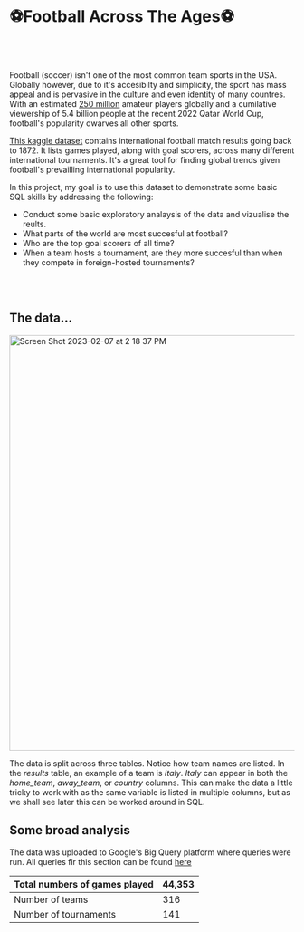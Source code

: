 # :soccer:Football Across The Ages:soccer:
<br/><br/>

Football (soccer) isn't one of the most common team sports in the USA. Globally however, due to it's accesibilty and simplicity, the sport has mass appeal and is pervasive in the culture and even identity of many countres. With an estimated [250 million](https://en.wikipedia.org/wiki/Association_football) amateur players globally and a cumilative viewership of 5.4 billion people at the recent 2022 Qatar World Cup, football's popularity dwarves all other sports.

[This kaggle dataset](https://www.kaggle.com/datasets/martj42/international-football-results-from-1872-to-2017?select=goalscorers.csv) contains international football match results going back to 1872. It lists games played, along with goal scorers, across many different international tournaments. It's a great tool for finding global trends given football's prevailling international popularity.


In this project, my goal is to use this dataset to demonstrate some basic SQL skills by addressing the following:


* Conduct some basic exploratory analaysis of the data and vizualise the reults.
* What parts of the world are most succesful at football?
* Who are the top goal scorers of all time?
* When a team hosts a tournament, are they more succesful than when they compete in foreign-hosted tournaments?



<br/><br/>
## The data...


<img width="734" alt="Screen Shot 2023-02-07 at 2 18 37 PM" src="https://user-images.githubusercontent.com/121225842/217379634-39179c7d-761a-4a48-b445-2c557a145b1d.png">

The data is split across three tables. Notice how team names are listed. In the *results* table, an example of a team is *Italy*. *Italy* can appear in both the *home_team*, *away_team*, or *country* columns. This can make the data a little tricky to work with as the same variable is listed in multiple columns, but as we shall see later this can be worked around in SQL.

## Some broad analysis

The data was uploaded to Google's Big Query platform where queries were run. All queries fir this section can be found [here](https://github.com/chickchetwynd/football_across_the_ages/blob/main/sqlcode.md)


| Total numbers of games played | 44,353 |
|-------------------------------|--------|
| Number of teams               | 316    |
| Number of tournaments         | 141    |

